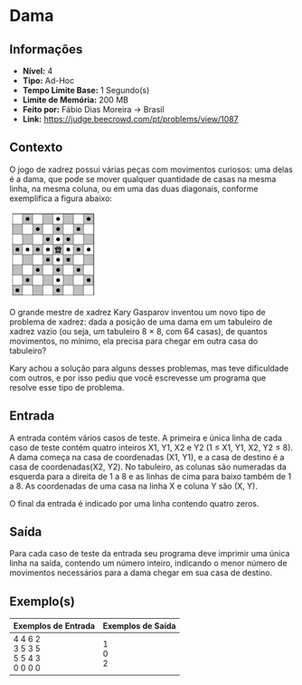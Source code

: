 # Dama

## Informações

- **Nível:** 4
- **Tipo:** Ad-Hoc
- **Tempo Limite Base:** 1 Segundo(s)
- **Limite de Memória:** 200 MB
- **Feito por:** Fábio Dias Moreira -> Brasil
- **Link:** https://judge.beecrowd.com/pt/problems/view/1087

## Contexto

O jogo de xadrez possui várias peças com movimentos curiosos: uma delas é a dama, que pode se mover qualquer quantidade de casas na mesma linha, na mesma coluna, ou em uma das duas diagonais, conforme exemplifica a figura abaixo:

![Movimento da Rainha](Rainha.png "Movimento da Rainha")

O grande mestre de xadrez Kary Gasparov inventou um novo tipo de problema de xadrez: dada a posição de uma dama em um tabuleiro de xadrez vazio (ou seja, um tabuleiro 8 × 8, com 64 casas), de quantos movimentos, no mínimo, ela precisa para chegar em outra casa do tabuleiro?

Kary achou a solução para alguns desses problemas, mas teve dificuldade com outros, e por isso pediu que você escrevesse um programa que resolve esse tipo de problema.

## Entrada

A entrada contém vários casos de teste. A primeira e única linha de cada caso de teste contém quatro inteiros X1, Y1, X2 e Y2 (1 ≤ X1, Y1, X2, Y2 ≤ 8). A dama começa na casa de coordenadas (X1, Y1), e a casa de destino é a casa de coordenadas(X2, Y2). No tabuleiro, as colunas são numeradas da esquerda para a direita de 1 a 8 e as linhas de cima para baixo também de 1 a 8. As coordenadas de uma casa na linha X e coluna Y são (X, Y).

O final da entrada é indicado por uma linha contendo quatro zeros.

## Saída

Para cada caso de teste da entrada seu programa deve imprimir uma única linha na saída, contendo um número inteiro, indicando o menor número de movimentos necessários para a dama chegar em sua casa de destino.

## Exemplo(s)

| Exemplos de Entrada                               | Exemplos de Saída |
| ------------------------------------------------- | ----------------- |
| 4 4 6 2 <br/> 3 5 3 5 <br/> 5 5 4 3 <br/> 0 0 0 0 | 1 <br/> 0 <br/> 2 |
